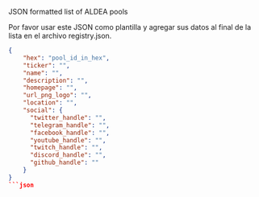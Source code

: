 JSON formatted list of ALDEA pools

Por favor usar este JSON como plantilla y agregar sus datos al final de la lista en el archivo registry.json.

```json
{
    "hex": "pool_id_in_hex",
    "ticker": "",
    "name": "",
    "description": "",
    "homepage": "",
    "url_png_logo": "",
    "location": "",
    "social": {
      "twitter_handle": "",
      "telegram_handle": "",
      "facebook_handle": "",
      "youtube_handle": "",
      "twitch_handle": "",
      "discord_handle": "",
      "github_handle": ""
    }
}
```json
